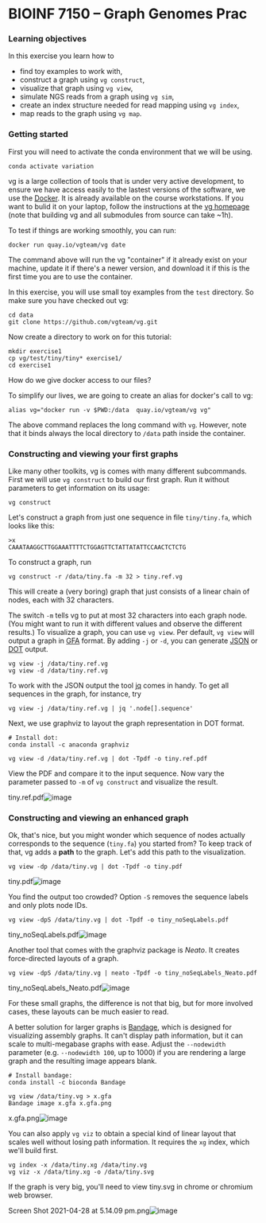 # BIOINF 7150 – Graph Genomes Prac

### Learning objectives

In this exercise you learn how to

- find toy examples to work with,
- construct a graph using `vg construct`,
- visualize that graph using `vg view`,
- simulate NGS reads from a graph using `vg sim`,
- create an index structure needed for read mapping using `vg index`,
- map reads to the graph using `vg map`.

### Getting started

First you will need to activate the conda environment that we will be using.

    conda activate variation

vg is a large collection of tools that is under very active development, to ensure we have access easily to the lastest versions of the software, we use the [Docker](https://www.docker.com/). It is already available on the course workstations. If you want to bulid it on your laptop, follow the instructions at the [vg homepage](https://github.com/vgteam/vg) (note that building vg and all submodules from source can take ~1h). 

To test if things are working smoothly, you can run:

    docker run quay.io/vgteam/vg date

The command above will run the vg "container" if it already exist on your machine, update it if there's a newer version, and download it if this is the first time you are to use the container.

In this exercise, you will use small toy examples from the `test` directory. So make sure you have checked out vg:

    cd data
    git clone https://github.com/vgteam/vg.git

Now create a directory to work on for this tutorial:

    mkdir exercise1
    cp vg/test/tiny/tiny* exercise1/
    cd exercise1

How do we give docker access to our files?

To simplify our lives, we are going to create an alias for docker's call to vg:

    alias vg="docker run -v $PWD:/data  quay.io/vgteam/vg vg"

The above command replaces the long command with `vg`. However, note that it binds always the local directory to `/data` path inside the container.

### Constructing and viewing your first graphs

Like many other toolkits, vg is comes with many different subcommands. First we will use `vg construct` to build our first graph. Run it without parameters to get information on its usage:

    vg construct

Let's construct a graph from just one sequence in file `tiny/tiny.fa`, which looks like this:

    >x
    CAAATAAGGCTTGGAAATTTTCTGGAGTTCTATTATATTCCAACTCTCTG

To construct a graph, run

    vg construct -r /data/tiny.fa -m 32 > tiny.ref.vg

This will create a (very boring) graph that just consists of a linear chain of nodes, each with 32 characters.

The switch `-m` tells vg to put at most 32 characters into each graph node. (You might want to run it with different values and observe the different results.) To visualize a graph, you can use `vg view`. Per default, `vg view` will output a graph in [GFA](https://github.com/GFA-spec/GFA-spec/blob/master/GFA1.md) format. By adding `-j` or `-d`, you can generate [JSON](https://www.json.org/) or [DOT](https://www.graphviz.org/doc/info/lang.html) output.

    vg view -j /data/tiny.ref.vg
    vg view -d /data/tiny.ref.vg

To work with the JSON output the tool [jq](https://stedolan.github.io/jq/) comes in handy. To get all sequences in the graph, for instance, try

    vg view -j /data/tiny.ref.vg | jq '.node[].sequence'

Next, we use graphviz to layout the graph representation in DOT format.

    # Install dot:
    conda install -c anaconda graphviz

    vg view -d /data/tiny.ref.vg | dot -Tpdf -o tiny.ref.pdf

View the PDF and compare it to the input sequence. Now vary the parameter passed to `-m` of `vg construct` and visualize the result.

tiny.ref.pdf![image](https://user-images.githubusercontent.com/1767457/116363995-e2202f00-a842-11eb-9077-03f889941242.png)

### Constructing and viewing an enhanced graph

Ok, that's nice, but you might wonder which sequence of nodes actually corresponds to the sequence (`tiny.fa`) you started from? To keep track of that, vg adds a **path** to the graph. Let's add this path to the visualization.

    vg view -dp /data/tiny.vg | dot -Tpdf -o tiny.pdf
    
tiny.pdf![image](https://user-images.githubusercontent.com/1767457/116364268-2f9c9c00-a843-11eb-9302-ebecace420f7.png)

You find the output too crowded? Option `-S` removes the sequence labels and only plots node IDs.

    vg view -dpS /data/tiny.vg | dot -Tpdf -o tiny_noSeqLabels.pdf

tiny_noSeqLabels.pdf![image](https://user-images.githubusercontent.com/1767457/116364305-39260400-a843-11eb-942e-42c83a250ae0.png)

Another tool that comes with the graphviz package is *Neato*. It creates force-directed layouts of a graph.

    vg view -dpS /data/tiny.vg | neato -Tpdf -o tiny_noSeqLabels_Neato.pdf

tiny_noSeqLabels_Neato.pdf![image](https://user-images.githubusercontent.com/1767457/116364329-3fb47b80-a843-11eb-816b-29041a5a770b.png)

For these small graphs, the difference is not that big, but for more involved cases, these layouts can be much easier to read.

A better solution for larger graphs is [Bandage](http://rrwick.github.io/Bandage/), which is designed for visualizing assembly graphs. It can't display path information, but it can scale to multi-megabase graphs with ease. Adjust the `--nodewidth` parameter (e.g. `--nodewidth 100`, up to 1000) if you are rendering a large graph and the resulting image appears blank.

    # Install bandage:
    conda install -c bioconda Bandage
    
    vg view /data/tiny.vg > x.gfa
    Bandage image x.gfa x.gfa.png
    
x.gfa.png![image](https://user-images.githubusercontent.com/1767457/116364441-59ee5980-a843-11eb-8c81-155a6ef4200a.png)


You can also apply `vg viz` to obtain a special kind of linear layout that scales well without losing path information.
It requires the `xg` index, which we'll build first.

    vg index -x /data/tiny.xg /data/tiny.vg
    vg viz -x /data/tiny.xg -o /data/tiny.svg

If the graph is very big, you'll need to view tiny.svg in chrome or chromium web browser.

Screen Shot 2021-04-28 at 5.14.09 pm.png![image](https://user-images.githubusercontent.com/1767457/116366200-32988c00-a845-11eb-9d70-53f90bc96b0c.png)
